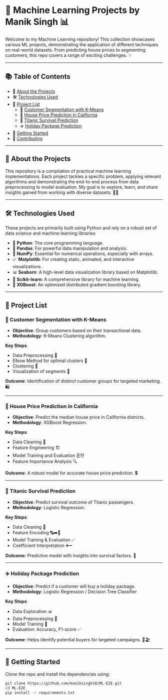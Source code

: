 # 🤖 Machine Learning Projects by Manik Singh 📊

Welcome to my Machine Learning repository! This collection showcases various ML projects, demonstrating the application of different techniques on real-world datasets. From predicting house prices to segmenting customers, this repo covers a range of exciting challenges. ✨

---

## 📚 Table of Contents

- 🌟 [About the Projects](#-about-the-projects)
- 🛠️ [Technologies Used](#️-technologies-used)
- 📂 [Project List](#-project-list)
  - 🛒 [Customer Segmentation with K-Means](#-customer-segmentation-with-k-means)
  - 🏡 [House Price Prediction in California](#-house-price-prediction-in-california)
  - 🚢 [Titanic Survival Prediction](#-titanic-survival-prediction)
  - ✈️ [Holiday Package Prediction](#-holiday-package-prediction)
- 🚀 [Getting Started](#-getting-started)
- 🤝 [Contributing](#-contributing)


---

## 🌟 About the Projects

This repository is a compilation of practical machine learning implementations. Each project tackles a specific problem, applying relevant algorithms and demonstrating the end-to-end process from data preprocessing to model evaluation. My goal is to explore, learn, and share insights gained from working with diverse datasets. 🧠💡

---

## 🛠️ Technologies Used

These projects are primarily built using Python and rely on a robust set of data science and machine learning libraries:

- 🐍 **Python**: The core programming language.
- 🐼 **Pandas**: For powerful data manipulation and analysis.
- 🔢 **NumPy**: Essential for numerical operations, especially with arrays.
- 📈 **Matplotlib**: For creating static, animated, and interactive visualizations.
- 📊 **Seaborn**: A high-level data visualization library based on Matplotlib.
- 🧠 **Scikit-learn**: A comprehensive library for machine learning.
- 🌲 **XGBoost**: An optimized distributed gradient boosting library.

---

## 📂 Project List

### 🛒 Customer Segmentation with K-Means

- **Objective**: Group customers based on their transactional data.
- **Methodology**: K-Means Clustering algorithm.

**Key Steps**:
- Data Preprocessing 🧹
- Elbow Method for optimal clusters 📏
- Clustering 🎯
- Visualization of segments 🎨

**Outcome**: Identification of distinct customer groups for targeted marketing. 🛍️

---

### 🏡 House Price Prediction in California

- **Objective**: Predict the median house price in California districts.
- **Methodology**: XGBoost Regression.

**Key Steps**:
- Data Cleaning 🧼
- Feature Engineering 🏗️
- Model Training and Evaluation 훈련
- Feature Importance Analysis 🔍

**Outcome**: A robust model for accurate house price prediction. 💲

---

### 🚢 Titanic Survival Prediction

- **Objective**: Predict survival outcome of Titanic passengers.
- **Methodology**: Logistic Regression.

**Key Steps**:
- Data Cleaning 🚿
- Feature Encoding 🔠➡️🔢
- Model Training & Evaluation ✅
- Coefficient Interpretation ➕➖

**Outcome**: Predictive model with insights into survival factors. 💖

---

### ✈️ Holiday Package Prediction

- **Objective**: Predict if a customer will buy a holiday package.
- **Methodology**: Logistic Regression / Decision Tree Classifier

**Key Steps**:
- Data Exploration 📊
- Data Preprocessing 🧼
- Model Training 🤖
- Evaluation: Accuracy, F1-score ✅

**Outcome**: Helps identify potential buyers for targeted campaigns. 🎯🏖️

---

## 🚀 Getting Started

Clone the repo and install the dependencies using:

```bash
git clone https://github.com/maniksingh10/ML-E2E.git
cd ML-E2E
pip install -r requirements.txt
